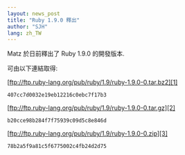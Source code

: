 ```yaml
---
layout: news_post
title: "Ruby 1.9.0 釋出"
author: "SJH"
lang: zh_TW
---
```


Matz 於日前釋出了 Ruby 1.9.0 的開發版本.

可由以下連結取得:

[ftp://ftp.ruby-lang.org/pub/ruby/1.9/ruby-1.9.0-0.tar.bz2][1]

    407cc7d0032e19eb12216c0ebc7f17b3

[ftp://ftp.ruby-lang.org/pub/ruby/1.9/ruby-1.9.0-0.tar.gz][2]

    b20cce98b284f7f75939c09d5c8e846d

[ftp://ftp.ruby-lang.org/pub/ruby/1.9/ruby-1.9.0-0.zip][3]

    78b2a5f9a81c5f6775002c4fb24d2d75



[1]: ftp://ftp.ruby-lang.org/pub/ruby/1.9/ruby-1.9.0-0.tar.bz2 
[2]: ftp://ftp.ruby-lang.org/pub/ruby/1.9/ruby-1.9.0-0.tar.gz 
[3]: ftp://ftp.ruby-lang.org/pub/ruby/1.9/ruby-1.9.0-0.zip 
